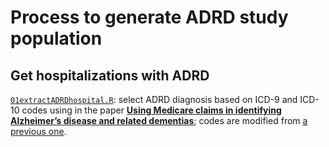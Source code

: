 # Process to generate ADRD study population

## Get hospitalizations with ADRD

[`01extractADRDhospital.R`](https://github.com/ShuxinD/airPollution_ADRD/blob/main/code/00generate_data/01extractADRDhospital.R): select ADRD diagnosis based on ICD-9 and ICD-10 codes using in the paper [**Using Medicare claims in identifying Alzheimer’s disease and related dementias**](https://alz-journals.onlinelibrary.wiley.com/doi/10.1002/alz.12199); codes are modified from [a previous one](https://github.com/NSAPH/data_requests/blob/master/request_projects/jan2021_whanhee_fisrt_hosps/code/2_id_hospitalizations.R).



